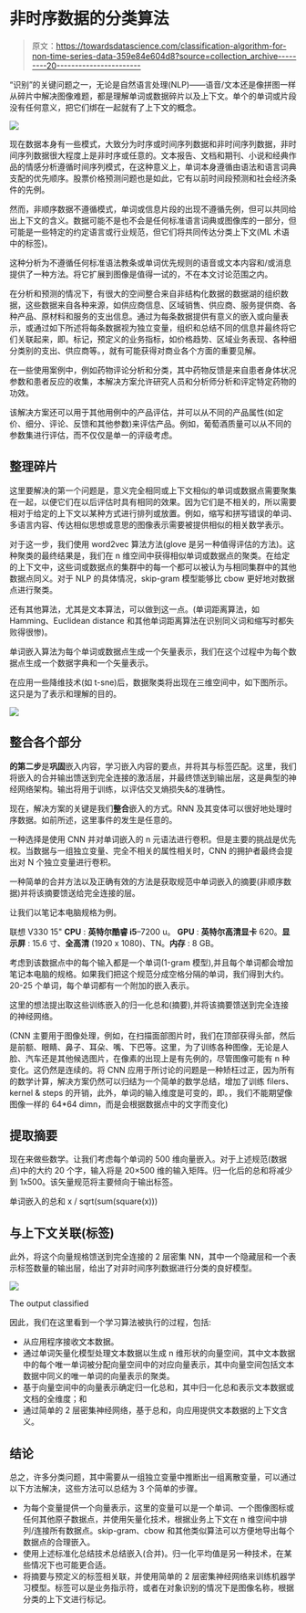 # 非时序数据的分类算法

> 原文：<https://towardsdatascience.com/classification-algorithm-for-non-time-series-data-359e84e604d8?source=collection_archive---------20----------------------->

“识别”的关键问题之一，无论是自然语言处理(NLP)——语音/文本还是像拼图一样从碎片中解决图像难题，都是理解单词或数据碎片以及上下文。单个的单词或片段没有任何意义，把它们绑在一起就有了上下文的概念。

![](img/58128fdc9e057e1fc545ab0e31535f45.png)

现在数据本身有一些模式，大致分为时序或时间序列数据和非时间序列数据，非时间序列数据很大程度上是非时序或任意的。文本报告、文档和期刊、小说和经典作品的情感分析遵循时间序列模式，在这种意义上，单词本身遵循由语法和语言词典支配的优先顺序。股票价格预测问题也是如此，它有以前时间段预测和社会经济条件的先例。

然而，非顺序数据不遵循模式，单词或信息片段的出现不遵循先例，但可以共同给出上下文的含义。数据可能不是也不会是任何标准语言词典或图像库的一部分，但可能是一些特定的约定语言或行业规范，但它们将共同传达分类上下文(ML 术语中的标签)。

这种分析为不遵循任何标准语法教条或单词优先规则的语音或文本内容和/或消息提供了一种方法。将它扩展到图像是值得一试的，不在本文讨论范围之内。

在分析和预测的情况下，有很大的空间整合来自非结构化数据的数据湖的组织数据，这些数据来自各种来源，如供应商信息、区域销售、供应商、服务提供商、各种产品、原材料和服务的支出信息。通过为每条数据提供有意义的嵌入或向量表示，或通过如下所述将每条数据视为独立变量，组织和总结不同的信息并最终将它们关联起来，即。标记，预定义的业务指标，如价格趋势、区域业务表现、各种细分类别的支出、供应商等。，就有可能获得对商业各个方面的重要见解。

在一些使用案例中，例如药物评论分析和分类，其中药物反馈是来自患者身体状况参数和患者反应的收集，本解决方案允许研究人员和分析师分析和评定特定药物的功效。

该解决方案还可以用于其他用例中的产品评估，并可以从不同的产品属性(如定价、细分、评论、反馈和其他参数)来评估产品。例如，葡萄酒质量可以从不同的参数集进行评估，而不仅仅是单一的评级考虑。

## 整理碎片

这里要解决的第一个问题是，意义完全相同或上下文相似的单词或数据点需要聚集在一起，以便它们在以后评估时具有相同的效果。因为它们是不相关的，所以需要相对于给定的上下文以某种方式进行排列或放置。例如，缩写和拼写错误的单词、多语言内容、传达相似思想或意思的图像表示需要被提供相似的相关数学表示。

对于这一步，我们使用 word2vec 算法方法(glove 是另一种值得评估的方法)。这种聚类的最终结果是，我们在 n 维空间中获得相似单词或数据点的聚类。在给定的上下文中，这些词或数据点的集群中的每一个都可以被认为与相同集群中的其他数据点同义。对于 NLP 的具体情况，skip-gram 模型能够比 cbow 更好地对数据点进行聚类。

还有其他算法，尤其是文本算法，可以做到这一点。(单词距离算法，如 Hamming、Euclidean distance 和其他单词距离算法在识别同义词和缩写时都失败得很惨)。

单词嵌入算法为每个单词或数据点生成一个矢量表示，我们在这个过程中为每个数据点生成一个数据字典和一个矢量表示。

在应用一些降维技术(如 t-sne)后，数据聚类将出现在三维空间中，如下图所示。这只是为了表示和理解的目的。

![](img/5582ceffc741ced4481cc86d8db9f4bc.png)

## 整合各个部分

**的第二步**是**巩固**嵌入内容，学习嵌入内容的要点，并将其与标签匹配。这里，我们将嵌入的合并输出馈送到完全连接的激活层，并最终馈送到输出层，这是典型的神经网络架构。输出将用于训练，以评估交叉熵损失&的准确性。

现在，解决方案的关键是我们**整合**嵌入的方式。RNN 及其变体可以很好地处理时序数据。如前所述，这里事件的发生是任意的。

一种选择是使用 CNN 并对单词嵌入的 n 元语法进行卷积。但是主要的挑战是优先权。当数据与一组独立变量、完全不相关的属性相关时，CNN 的拥护者最终会提出对 N 个独立变量进行卷积。

一种简单的合并方法以及正确有效的方法是获取规范中单词嵌入的摘要(非顺序数据)并将该摘要馈送给完全连接的层。

让我们以笔记本电脑规格为例。

联想 V330 15" **CPU** : **英特尔酷睿 i5**–7200 u。 **GPU** : **英特尔高清显卡** 620。**显示屏** : 15.6 寸、**全高清** (1920 x 1080)、TN。**内存** : 8 GB。

考虑到该数据点中的每个输入都是一个单词(1-gram 模型),并且每个单词都会增加笔记本电脑的规格。如果我们把这个规范分成空格分隔的单词，我们得到大约。20-25 个单词，每个单词都有一个附加的嵌入表示。

这里的想法提出取这些训练嵌入的归一化总和(摘要),并将该摘要馈送到完全连接的神经网络。

(CNN 主要用于图像处理，例如，在扫描面部图片时，我们在顶部获得头部，然后是前额、眼睛、鼻子、耳朵、嘴、下巴等。这里，为了训练各种图像，无论是人脸、汽车还是其他候选图片，在像素的出现上是有先例的，尽管图像可能有 n 种变化。这仍然是连续的。将 CNN 应用于所讨论的问题是一种矫枉过正，因为所有的数学计算，解决方案仍然可以归结为一个简单的数学总结，增加了训练 filers、kernel & steps 的开销，此外，单词的输入维度是可变的，即。，我们不能期望像图像一样的 64*64 dimn，而是会根据数据点中的文字而变化)

## 提取摘要

现在来做些数学。让我们考虑每个单词的 500 维向量嵌入。对于上述规范(数据点)中的大约 20 个字，输入将是 20×500 维的输入矩阵。归一化后的总和将减少到 1x500。该矢量规范将主要倾向于输出标签。

单词嵌入的总和 x / sqrt(sum(square(x)))

## 与上下文关联(标签)

此外，将这个向量规格馈送到完全连接的 2 层密集 NN，其中一个隐藏层和一个表示标签数量的输出层，给出了对非时间序列数据进行分类的良好模型。

![](img/92b425718963e8fa174e0af570711700.png)

The output classified

因此，我们在这里看到一个学习算法被执行的过程，包括:

*   从应用程序接收文本数据。
*   通过单词矢量化模型处理文本数据以生成 n 维形状的向量空间，其中文本数据中的每个唯一单词被分配向量空间中的对应向量表示，其中向量空间包括文本数据中同义的唯一单词的向量表示的聚类。
*   基于向量空间中的向量表示确定归一化总和，其中归一化总和表示文本数据或文档的全维度；和
*   通过简单的 2 层密集神经网络，基于总和，向应用提供文本数据的上下文含义。

## **结论**

总之，许多分类问题，其中需要从一组独立变量中推断出一组离散变量，可以通过以下方法解决，这些方法可以总结为 3 个简单的步骤。

*   为每个变量提供一个向量表示，这里的变量可以是一个单词、一个图像图标或任何其他原子数据点，并使用矢量化技术，根据业务上下文在 n 维空间中排列/连接所有数据点。skip-gram、cbow 和其他类似算法可以方便地导出每个数据点的合理嵌入。
*   使用上述标准化总结技术总结嵌入(合并)。归一化平均值是另一种技术，在某些情况下也可能更合适。
*   将摘要与预定义的标签相关联，并使用简单的 2 层密集神经网络来训练机器学习模型。标签可以是业务指示符，或者在对象识别的情况下是图像名称，根据分类的上下文进行标记。